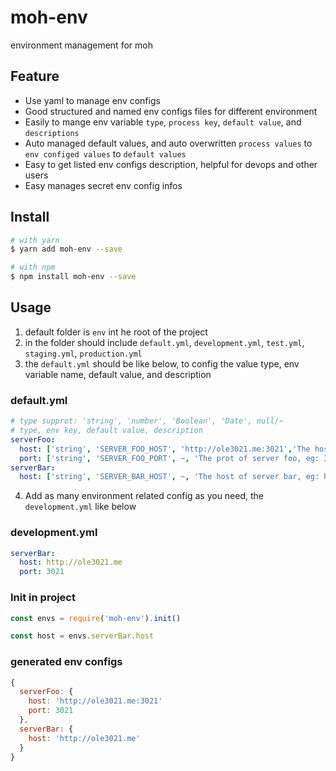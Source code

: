 # moh-env

environment management for moh

## Feature

* Use yaml to manage env configs
* Good structured and named env configs files for different environment
* Easily to mange env variable `type`, `process key`, `default value`, and `descriptions`
* Auto managed default values, and auto overwritten `process values` to `env configed values` to `default values`
* Easy to get listed env configs description, helpful for devops and other users
* Easy manages secret env config infos

## Install

```bash
# with yarn
$ yarn add moh-env --save

# with npm
$ npm install moh-env --save
```

## Usage

1.  default folder is `env` int he root of the project
2.  in the folder should include `default.yml`, `development.yml`, `test.yml`, `staging.yml`, `production.yml`
3.  the `default.yml` should be like below, to config the value type, env variable name, default value, and description

### default.yml

```yaml
# type supprot: 'string', 'number', 'Boolean', 'Date', null/~
# type, env key, default value, description
serverFoo:
  host: ['string', 'SERVER_FOO_HOST', 'http://ole3021.me:3021','The host of server foo, eg: http://foo.com/3322']
  port: ['string', 'SERVER_FOO_PORT', ~, 'The prot of server foo, eg: 3021']
serverBar:
  host: ['string', 'SERVER_BAR_HOST', ~, 'The host of server bar, eg: http://foo.com/3322 [required]']
```

4.  Add as many environment related config as you need, the `development.yml` like below

### development.yml

```yaml
serverBar:
  host: http://ole3021.me
  port: 3021
```

### Init in project

```javascript
const envs = require('moh-env').init()

const host = envs.serverBar.host
```

### generated env configs

```javascript
{
  serverFoo: {
    host: 'http://ole3021.me:3021'
    port: 3021
  },
  serverBar: {
    host: 'http://ole3021.me'
  }
}
```
